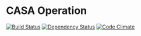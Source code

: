 # CASA Operation

[![Build Status](https://travis-ci.org/AppSharing/casa-operation.png)](https://travis-ci.org/AppSharing/casa-operation) [![Dependency Status](https://gemnasium.com/AppSharing/casa-operation.png)](https://gemnasium.com/AppSharing/casa-operation) [![Code Climate](https://codeclimate.com/github/AppSharing/casa-operation.png)](https://codeclimate.com/github/AppSharing/casa-operation)